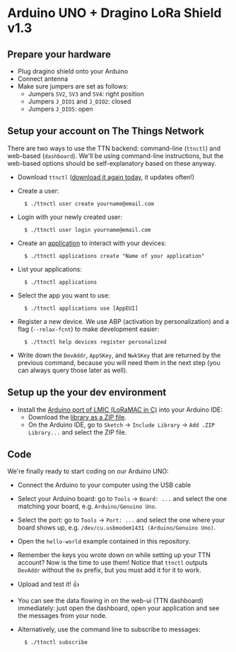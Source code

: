# Arduino UNO + Dragino LoRa Shield v1.3

## Prepare your hardware

- Plug dragino shield onto your Arduino
- Connect antenna
- Make sure jumpers are set as follows:
  - Jumpers `SV2`, `SV3` and `SV4`: right position
  - Jumpers `J_DIO1` and `J_DIO2`: closed
  - Jumpers `J_DIO5`: open


## Setup your account on The Things Network

There are two ways to use the TTN backend: command-line (`ttnctl`) and web-based (`dashboard`).
We'll be using command-line instructions, but the web-based options should be self-explanatory based on these anyway.

- Download `ttnctl` ([download it again today](https://www.thethingsnetwork.org/wiki/Backend/ttnctl/QuickStart#quick-start-guide-for-ttnctl_installation), it updates often!)
- Create a user:

        $ ./ttnctl user create yourname@email.com

- Login with your newly created user:

        $ ./ttnctl user login yourname@email.com

- Create an [application](https://www.thethingsnetwork.org/wiki/Backend/Connect/Application) to interact with your devices:

        $ ./ttnctl applications create "Name of your application"

- List your applications:

        $ ./ttnctl applications

- Select the app you want to use:

        $ ./ttnctl applications use [AppEUI]

- Register a new device. We use ABP (activation by personalization) and a flag (`--relax-fcnt`) to make development easier:

        $ ./ttnctl help devices register personalized

- Write down the `DevAddr`, `AppSKey`, and `NwkSKey` that are returned by the previous command, because you will need them in the next step (you can always query those later as well).


## Setup up the your dev environment

- Install the [Arduino port of LMIC (LoRaMAC in C)](https://github.com/matthijskooijman/arduino-lmic) into your Arduino IDE:
  - Download the [library as a ZIP file](https://github.com/matthijskooijman/arduino-lmic/archive/master.zip).
  - On the Arduino IDE, go to `Sketch` -> `Include Library` -> `Add .ZIP Library...` and select the ZIP file.


## Code

We're finally ready to start coding on our Arduino UNO:

- Connect the Arduino to your computer using the USB cable
- Select your Arduino board: go to `Tools` -> `Board: ...` and select the one matching your board, e.g. `Arduino/Genuino Uno`.
- Select the port: go to `Tools` -> `Port: ...` and select the one where your board shows up, e.g. `/dev/cu.usbmodem1431 (Arduino/Genuino Uno)`.
- Open the `hello-world` example contained in this repository.
- Remember the keys you wrote down on while setting up your TTN account? Now is the time to use them! Notice that `ttnctl` outputs `DevAddr` without the `0x` prefix, but you must add it for it to work.
- Upload and test it! :+1:
- You can see the data flowing in on the web-ui (TTN dashboard) immediately: just open the dashboard, open your application and see the messages from your node.
- Alternatively, use the command line to subscribe to messages:

        $ ./ttnctl subscribe
